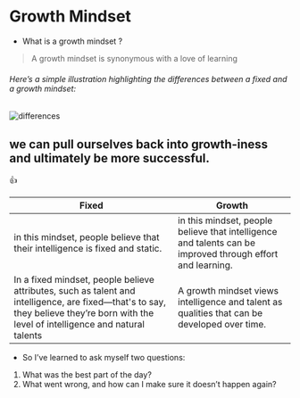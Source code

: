 # Growth Mindset	
* What is a growth mindset  ? 
> A growth mindset is synonymous with a love of learning
###### Here’s a simple illustration highlighting the differences between a fixed and a growth mindset:
![differences](https://i1.wp.com/www.brainpickings.org/wp-content/uploads/2012/04/taschen_informationgraphics10.jpg?w=680&ssl=1)

## we can pull ourselves back into growth-iness and ultimately be more successful.

:+1:

Fixed | Growth
------------ | -------------
in this mindset, people believe that their intelligence is fixed and static.  | in this mindset, people believe that intelligence and talents can be improved through effort and learning. 
In a fixed mindset, people believe attributes, such as talent and intelligence, are fixed—that's to say, they believe they’re born with the level of intelligence and natural talents | A growth mindset views intelligence and talent as qualities that can be developed over time.

   - So I’ve learned to ask myself two questions:

1. What was the best part of the day?
2. What went wrong, and how can I make sure it doesn’t happen again?
